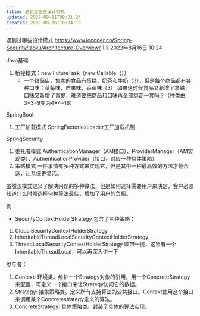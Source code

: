 ```yaml
---
title: 遇到过哪些设计模式
updated: 2022-09-11T09:31:24
created: 2022-08-16T10:24:19
---
```


遇到过哪些设计模式
<https://www.iocoder.cn/Spring-Security/laoxu/Architecture-Overview/> 1.3
2022年8月16日
10:24

Java基础
1.  桥接模式：new FutureTask（new Callable（））
    - 一个甜品店，售卖的食品有蛋糕、奶茶和牛奶（3），但是每个商品都有各种口味：草莓味、芒果味、香蕉味（3）
如果这时候食品又新增了拿铁，口味又新增了青提，难道要把商品和口味再全部绑定一套吗？（种类由3\*3=9变为4\*4=16）

SpringBoot
1.  工厂加载模式
SpringFactoriesLoader工厂加载机制

SpringSecurity
1.  委托者模式
AuthenticationManager（AM接口）、ProviderManager（AM实现类）、AuthenticationProvider（接口，对应一种具体策略）
1.  策略模式
一件事情有多种方式来实现它，但是其中一种最高效的方法才最合适，让系统更灵活。

虽然该模式定义了解决问题的多种算法，但是如何选择需要用户来决定，客户必须知道什么时候选择何种算法最佳，增加了用户的负担。

例：
- SecurityContextHolderStrategy
包含了三种策略：
1.  GlobalSecurityContextHolderStrategy
2.  InheritableThreadLocalSecurityContextHolderStrategy
3.  ThreadLocalSecurityContextHolderStrategy
顺带一提，这里有一个InheritableThreadLocal，可以再深入讲一下

参与者：
1.  Context: 环境类。维护一个Strategy对象的引用，用一个ConcreteStrategy来配置，可定义一个接口来让Strategy访问它的数据。
2.  Strategy: 抽象策略类。定义所有支持算法的公共接口。Context使用这个接口来调用某个Concretestrategy定义的算法。
3.  ConcreteStrategy: 具体策略类。封装了具体的算法实现。
